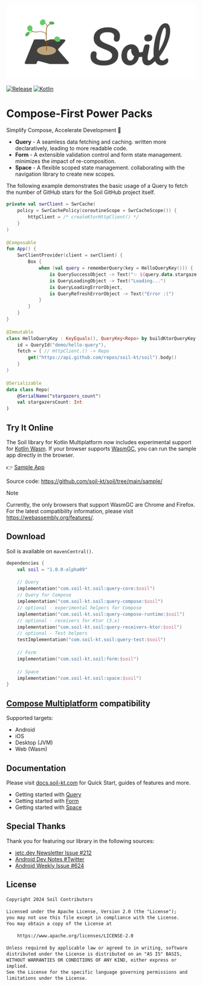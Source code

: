 ![Soil](art/Logo.svg)

[![Release](https://img.shields.io/maven-central/v/com.soil-kt.soil/query-core?style=for-the-badge&color=62CC6A)](https://github.com/soil-kt/soil)
[![Kotlin](https://img.shields.io/badge/Kotlin-2.0.21-blue.svg?style=for-the-badge&logo=kotlin)](https://kotlinlang.org)

# Compose-First Power Packs

Simplify Compose, Accelerate Development :rocket:

- **Query** -
  A seamless data fetching and caching. written more declaratively, leading to more readable code.
- **Form** -
  A extensible validation control and form state management. minimizes the impact of re-composition.
- **Space** -
  A flexible scoped state management. collaborating with the navigation library to create new scopes.


The following example demonstrates the basic usage of a Query to fetch the number of GitHub stars for the Soil GitHub project itself.

```kotlin
private val swrClient = SwrCache(
    policy = SwrCachePolicy(coroutineScope = SwrCacheScope()) {
        httpClient = /* createKtorHttpClient() */
    }
)

@Composable
fun App() {
    SwrClientProvider(client = swrClient) {
        Box {
            when (val query = rememberQuery(key = HelloQueryKey())) {
                is QuerySuccessObject -> Text("✨ ${query.data.stargazersCount}")
                is QueryLoadingObject -> Text("Loading...")
                is QueryLoadingErrorObject,
                is QueryRefreshErrorObject -> Text("Error :(")
            }
        }
    }
}

@Immutable
class HelloQueryKey : KeyEquals(), QueryKey<Repo> by buildKtorQueryKey(
    id = QueryId("demo/hello-query"),
    fetch = { // HttpClient.() -> Repo
        get("https://api.github.com/repos/soil-kt/soil").body()
    }
)

@Serializable
data class Repo(
    @SerialName("stargazers_count")
    val stargazersCount: Int
)
```


## Try It Online

The Soil library for Kotlin Multiplatform now includes experimental support for [Kotlin Wasm](https://kotlinlang.org/docs/wasm-overview.html).
If your browser supports [WasmGC](https://github.com/WebAssembly/gc), you can run the sample app directly in the browser.


:point_right: [Sample App](https://play.soil-kt.com/)

Source code: <https://github.com/soil-kt/soil/tree/main/sample/>

> [!NOTE]
> Currently, the only browsers that support WasmGC are Chrome and Firefox. For the latest compatibility information, please visit https://webassembly.org/features/.


## Download

Soil is available on `mavenCentral()`.

```kts
dependencies {
    val soil = "1.0.0-alpha09"

    // Query
    implementation("com.soil-kt.soil:query-core:$soil")
    // Query for Compose
    implementation("com.soil-kt.soil:query-compose:$soil")
    // optional - experimental helpers for Compose
    implementation("com.soil-kt.soil:query-compose-runtime:$soil")
    // optional - receivers for Ktor (3.x)
    implementation("com.soil-kt.soil:query-receivers-ktor:$soil")
    // optional - Test helpers
    testImplementation("com.soil-kt.soil:query-test:$soil")

    // Form
    implementation("com.soil-kt.soil:form:$soil")

    // Space
    implementation("com.soil-kt.soil:space:$soil")
}
```

## [Compose Multiplatform](https://www.jetbrains.com/lp/compose-multiplatform/) compatibility

Supported targets:

- Android
- iOS
- Desktop (JVM)
- Web (Wasm)


## Documentation

Please visit [docs.soil-kt.com](https://docs.soil-kt.com/) for Quick Start, guides of features and more.

* Getting started with [Query](https://docs.soil-kt.com/guide/query/hello-query)
* Getting started with [Form](https://docs.soil-kt.com/guide/form/hello-form)
* Getting started with [Space](https://docs.soil-kt.com/guide/space/hello-space)


## Special Thanks

Thank you for featuring our library in the following sources:

- [jetc.dev Newsletter Issue #212](https://jetc.dev/issues/212.html)
- [Android Dev Notes #Twitter](https://twitter.com/androiddevnotes/status/1792409220484350109)
- [Android Weekly Issue #624](https://androidweekly.net/issues/issue-624)


## License

```
Copyright 2024 Soil Contributors

Licensed under the Apache License, Version 2.0 (the "License");
you may not use this file except in compliance with the License.
You may obtain a copy of the License at

    https://www.apache.org/licenses/LICENSE-2.0

Unless required by applicable law or agreed to in writing, software
distributed under the License is distributed on an "AS IS" BASIS,
WITHOUT WARRANTIES OR CONDITIONS OF ANY KIND, either express or implied.
See the License for the specific language governing permissions and
limitations under the License.
```
